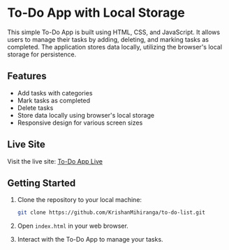 # To-Do App with Local Storage

This simple To-Do App is built using HTML, CSS, and JavaScript. It allows users to manage their tasks by adding, deleting, and marking tasks as completed. The application stores data locally, utilizing the browser's local storage for persistence.

## Features

- Add tasks with categories
- Mark tasks as completed
- Delete tasks
- Store data locally using browser's local storage
- Responsive design for various screen sizes

## Live Site

Visit the live site: [To-Do App Live](https://krishanmihiranga.github.io/to-do-list/)

## Getting Started

1. Clone the repository to your local machine:

   ```bash
   git clone https://github.com/KrishanMihiranga/to-do-list.git
   ```
2. Open `index.html` in your web browser.
3. Interact with the To-Do App to manage your tasks.
